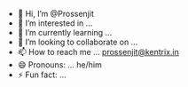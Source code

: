 - 👋 Hi, I’m @Prossenjit
- 👀 I’m interested in ...
- 🌱 I’m currently learning ...
- 💞️ I’m looking to collaborate on ...
- 📫 How to reach me ... prossenjit@kentrix.in
- 😄 Pronouns: ... he/him
- ⚡ Fun fact: ...

<!---
ProssenjitC/ProssenjitC is a ✨ special ✨ repository because its `README.md` (this file) appears on your GitHub profile.
You can click the Preview link to take a look at your changes.
--->
